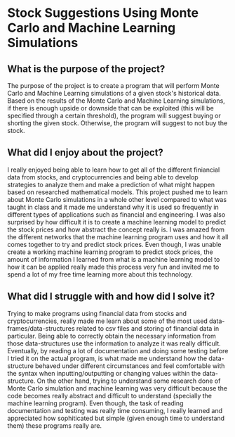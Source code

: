 # Stock Suggestions Using Monte Carlo and Machine Learning Simulations

## What is the purpose of the project?
The purpose of the project is to create a program that will perform Monte Carlo and Machine Learning simulations of a
given stock's historical data. Based on the results of the Monte Carlo and Machine Learning simulations, if there is 
enough upside or downside that can be exploited (this will be specified through a certain threshold), the program will 
suggest buying or shorting the given stock. Otherwise, the program will suggest to not buy the stock.

## What did I enjoy about the project?
I really enjoyed being able to learn how to get all of the different finiancial data from stocks, and cryptocurrencies
and being able to develop strategies to analyze them and make a prediction of what might happen based on researched
mathematical models. This project pushed me to learn about Monte Carlo simulations in a whole other level compared
to what was taught in class and it made me understand why it is used so frequently in different types of applications
such as financial and engineering. I was also surprised by how difficult it is to create a machine learning model to 
predict the stock prices and how abstract the concept really is. I was amazed from the different networks that the 
machine learning program uses and how it all comes together to try and predict stock prices. Even though, I was
unable create a working machine learning program to predict stock prices, the amount of information I learned from 
what is a machine learning model to how it can be applied really made this process very fun and invited me to spend
a lot of my free time learning more about this technology. 

## What did I struggle with and how did I solve it?
Trying to make programs using financial data from stocks and cryptocurrencies, really made me learn about some of the 
most used data-frames/data-structures related to csv files and storing of financial data in particular. Being able to 
correctly obtain the necessary information from those data-structures use the information to analyze it was really 
difficult. Eventually, by reading a lot of documentation and doing some testing before I tried it on the actual 
program, is what made me understand how the data-structure behaved under different circumstances and feel 
comfortable with the syntax when inputting/outputting or changing values within the data-structure. On the other hand, 
trying to understand some research done of Monte Carlo simulation and machine learning was very difficult because the
code becomes really abstract and difficult to understand (specially the machine learning program). Even though, the 
task of reading documentation and testing was really time consuming, I really learned and appreciated how sophiticated
but simple (given enough time to understand them) these programs really are. 
